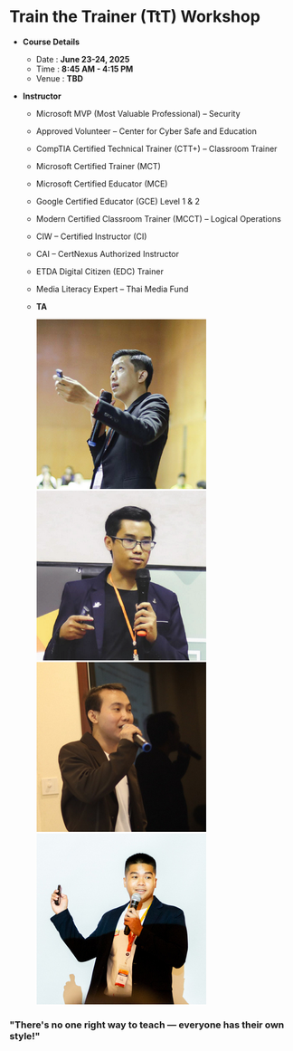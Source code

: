 # Train the Trainer (TtT) Workshop

+ **Course Details**
	+ Date : **June 23-24, 2025**
	+ Time : **8:45 AM - 4:15 PM**
	+ Venue : **TBD**

+ **Instructor**
	+ Microsoft MVP (Most Valuable Professional) – Security
	+ Approved Volunteer – Center for Cyber Safe and Education
	+ CompTIA Certified Technical Trainer (CTT+) – Classroom Trainer
	+ Microsoft Certified Trainer (MCT)
	+ Microsoft Certified Educator (MCE)
	+ Google Certified Educator (GCE) Level 1 & 2
	+ Modern Certified Classroom Trainer (MCCT) – Logical Operations
	+ CIW – Certified Instructor (CI)
	+ CAI – CertNexus Authorized Instructor
	+ ETDA Digital Citizen (EDC) Trainer
	+ Media Literacy Expert – Thai Media Fund
	+ **TA**

		![Boy](TAs/Boy.png "Boy") ![Ham](TAs/Ham.png "Ham") ![Sayphet](TAs/Sayphet.png "Sayphet") ![Pele](TAs/Pele.jpg "Pele")
	
### "There's no one right way to teach — everyone has their own style!"